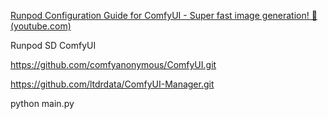 [Runpod Configuration Guide for ComfyUI - Super fast image generation! 🚀 (youtube.com)](https://www.youtube.com/watch?v=JQNc2I-LAlM&list=WL&index=11)

Runpod SD ComfyUI

https://github.com/comfyanonymous/ComfyUI.git

https://github.com/ltdrdata/ComfyUI-Manager.git

python main.py